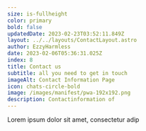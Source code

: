 ```yaml
---
size: is-fullheight
color: primary
bold: false
updatedDate: 2023-02-23T03:52:11.849Z
layout: ../../layouts/ContactLayout.astro
author: EzzyHarmless
date: 2023-02-06T05:36:31.025Z
index: 8
title: Contact us
subtitle: all you need to get in touch
imageAlt: Contact Information Page
icon: chats-circle-bold
image: /images/manifest/pwa-192x192.png
description: Contactinformation of
---
```


Lorem ipsum dolor sit amet, consectetur adip